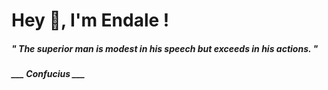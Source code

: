 <h1 title="head"> Hey 👋, I'm Endale !</h1>

**<h5><i>" The superior man is modest in his speech but exceeds in his actions. "</i></h5>**

*<b>___ Confucius ___</b>*
